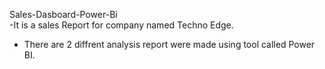 Sales-Dasboard-Power-Bi
<br/>
-It is a sales Report for company named Techno Edge.
<br/>
- There are 2 diffrent analysis report were made using tool called Power BI.

